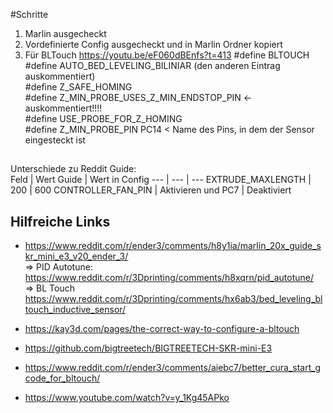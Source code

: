 
#Schritte

 1. Marlin ausgecheckt
 2.  Vordefinierte Config ausgecheckt und in Marlin Ordner kopiert
 3. Für BLTouch https://youtu.be/eF060dBEnfs?t=413
	 #define BLTOUCH  
	 #define AUTO_BED_LEVELING_BILINIAR (den anderen Eintrag auskommentiert)  
	 #define Z_SAFE_HOMING  
	 #define Z_MIN_PROBE_USES_Z_MIN_ENDSTOP_PIN <- auskommentiert!!!!  
	 #define USE_PROBE_FOR_Z_HOMING  
	 #define Z_MIN_PROBE_PIN PC14   < Name des Pins, in dem der Sensor eingesteckt ist


##
Unterschiede zu Reddit Guide:  
Feld | Wert Guide | Wert in Config
--- | --- | ---
EXTRUDE_MAXLENGTH  | 200 | 600
CONTROLLER_FAN_PIN | Aktivieren und PC7 | Deaktiviert



## Hilfreiche Links
* https://www.reddit.com/r/ender3/comments/h8y1ia/marlin_20x_guide_skr_mini_e3_v20_ender_3/  
=> PID Autotune:   
https://www.reddit.com/r/3Dprinting/comments/h8xqrn/pid_autotune/  
=> BL Touch  
https://www.reddit.com/r/3Dprinting/comments/hx6ab3/bed_leveling_bltouch_inductive_sensor/


* https://kay3d.com/pages/the-correct-way-to-configure-a-bltouch
* https://github.com/bigtreetech/BIGTREETECH-SKR-mini-E3
* https://www.reddit.com/r/ender3/comments/aiebc7/better_cura_start_gcode_for_bltouch/
* https://www.youtube.com/watch?v=y_1Kg45APko


